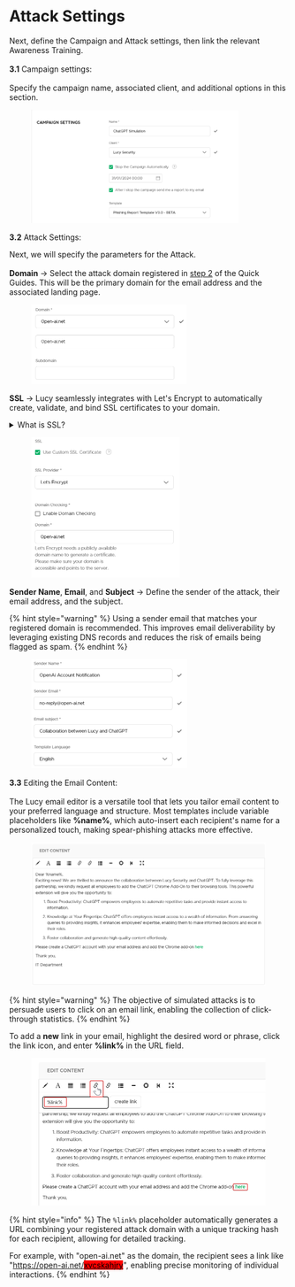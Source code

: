 # Attack Settings

Next, define the Campaign and Attack settings, then link the relevant Awareness Training.\
\
**3.1** Campaign settings:\
\
Specify the campaign name, associated client, and additional options in this section.

<figure><img src="../../../../.gitbook/assets/image (240).png" alt="" width="375"><figcaption></figcaption></figure>

**3.2** Attack Settings:

Next, we will specify the parameters for the Attack.\
\
**Domain** -> Select the attack domain registered in [step 2](../register-an-attack-domain.md) of the Quick Guides. This will be the primary domain for the email address and the associated landing page.

<figure><img src="../../../../.gitbook/assets/image (242).png" alt="" width="281"><figcaption></figcaption></figure>

**SSL** -> Lucy seamlessly integrates with Let's Encrypt to automatically create, validate, and bind SSL certificates to your domain.

<details>

<summary>What is SSL?</summary>

SSL (Secure Sockets Layer) acts as a protective shield. It ensures that data exchanged with the phishing page remains secure and protected from eavesdropping. This safeguard helps maintain the realism and safety of your simulation.

Without an SSL certificate, recipients will see a red warning page, indicating an insecure site. This can undermine the authenticity of your simulation.

</details>

<figure><img src="../../../../.gitbook/assets/image (241).png" alt="" width="269"><figcaption></figcaption></figure>

**Sender Name**, **Email**, and **Subject** -> Define the sender of the attack, their email address, and the subject.

{% hint style="warning" %}
Using a sender email that matches your registered domain is recommended. This improves email deliverability by leveraging existing DNS records and reduces the risk of emails being flagged as spam.
{% endhint %}

<figure><img src="../../../../.gitbook/assets/image (243).png" alt="" width="282"><figcaption></figcaption></figure>

**3.3** Editing the Email Content:\
\
The Lucy email editor is a versatile tool that lets you tailor email content to your preferred language and structure. Most templates include variable placeholders like **%name%**, which auto-insert each recipient's name for a personalized touch, making spear-phishing attacks more effective.

<figure><img src="../../../../.gitbook/assets/image (245).png" alt="" width="563"><figcaption></figcaption></figure>

{% hint style="warning" %}
The objective of simulated attacks is to persuade users to click on an email link, enabling the collection of click-through statistics.
{% endhint %}

To add a **new** link in your email, highlight the desired word or phrase, click the link icon, and enter **%link%** in the URL field.

<figure><img src="../../../../.gitbook/assets/image (246).png" alt="" width="563"><figcaption></figcaption></figure>

{% hint style="info" %}
The `%link%` placeholder automatically generates a URL combining your registered attack domain with a unique tracking hash for each recipient, allowing for detailed tracking.

For example, with "open-ai.net" as the domain, the recipient sees a link like "[https://open-ai.net/<mark style="background-color:red;">xvcskahjry</mark>](https://open-ai.net/xvcskahjry)", enabling precise monitoring of individual interactions.
{% endhint %}
